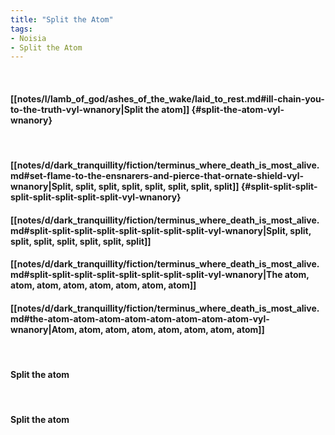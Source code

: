 ```yaml
---
title: "Split the Atom"
tags:
- Noisia
- Split the Atom
---
```

&nbsp;
#### [[notes/l/lamb_of_god/ashes_of_the_wake/laid_to_rest.md#ill-chain-you-to-the-truth-vyl-wnanory|Split the atom]] {#split-the-atom-vyl-wnanory}
&nbsp;
#### [[notes/d/dark_tranquillity/fiction/terminus_where_death_is_most_alive.md#set-flame-to-the-ensnarers-and-pierce-that-ornate-shield-vyl-wnanory|Split, split, split, split, split, split, split, split]] {#split-split-split-split-split-split-split-split-vyl-wnanory}
#### [[notes/d/dark_tranquillity/fiction/terminus_where_death_is_most_alive.md#split-split-split-split-split-split-split-split-vyl-wnanory|Split, split, split, split, split, split, split, split]]
#### [[notes/d/dark_tranquillity/fiction/terminus_where_death_is_most_alive.md#split-split-split-split-split-split-split-split-vyl-wnanory|The atom, atom, atom, atom, atom, atom, atom, atom]]
#### [[notes/d/dark_tranquillity/fiction/terminus_where_death_is_most_alive.md#the-atom-atom-atom-atom-atom-atom-atom-atom-vyl-wnanory|Atom, atom, atom, atom, atom, atom, atom, atom]]
&nbsp;
#### Split the atom
&nbsp;
#### Split the atom

